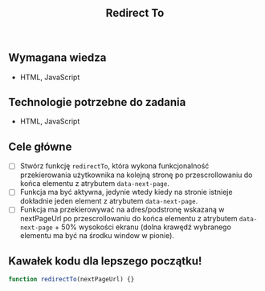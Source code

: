 <h2 align="center">Redirect To</h2>

<br>

## Wymagana wiedza

- HTML, JavaScript

## Technologie potrzebne do zadania

- HTML, JavaScript

## Cele główne

- [ ] Stwórz funkcję `redirectTo`, która wykona funkcjonalność przekierowania użytkownika na kolejną stronę po przescrollowaniu do końca elementu z atrybutem `data-next-page`.
- [ ] Funkcja ma być aktywna, jedynie wtedy kiedy na stronie istnieje dokładnie jeden element z atrybutem `data-next-page`.
- [ ] Funkcja ma przekierowywać na adres/podstronę wskazaną w nextPageUrl po przescrollowaniu do końca elementu z atrybutem `data-next-page` + 50% wysokości ekranu (dolna krawędź wybranego elementu ma być na środku window w pionie).

## Kawałek kodu dla lepszego początku!

```javascript
function redirectTo(nextPageUrl) {}
```
